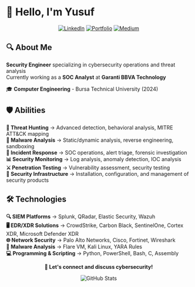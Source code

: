 # 👋 Hello, I'm Yusuf

<div align="center">
  
[![LinkedIn](https://img.shields.io/badge/LinkedIn-0077B5?style=for-the-badge&logo=linkedin&logoColor=white)](https://www.linkedin.com/in/yusufarbc/)
[![Portfolio](https://img.shields.io/badge/Portfolio-FF5722?style=for-the-badge&logo=web&logoColor=white)](https://yusufarbc.github.io/yusufarbc/)
[![Medium](https://img.shields.io/badge/Medium-12100E?style=for-the-badge&logo=medium&logoColor=white)](https://medium.com/@yusufarbc)

</div>

## 🔍 About Me

**Security Engineer** specializing in cybersecurity operations and threat analysis  
Currently working as a **SOC Analyst** at **Garanti BBVA Technology**

🎓 **Computer Engineering** - Bursa Technical University (2024)

## 🛡️ Abilities

**🔎 Threat Hunting** → Advanced detection, behavioral analysis, MITRE ATT&CK mapping  
**🦠 Malware Analysis** → Static/dynamic analysis, reverse engineering, sandboxing  
**🚨 Incident Response** → SOC operations, alert triage, forensic investigation  
**📊 Security Monitoring** → Log analysis, anomaly detection, IOC analysis  
**⚔️ Penetration Testing** → Vulnerability assessment, security testing  
**🔧 Security Infrastructure** → Installation, configuration, and management of security products

## 🛠️ Technologies

**🔍 SIEM Platforms** → Splunk, QRadar, Elastic Security, Wazuh  
**🖥️ EDR/XDR Solutions** → CrowdStrike, Carbon Black, SentinelOne, Cortex XDR, Microsoft Defender XDR  
**🌐 Network Security** → Palo Alto Networks, Cisco, Fortinet, Wireshark  
**🦠 Malware Analysis** → Flare VM, Kali Linux, YARA Rules  
**💻 Programming & Scripting** → Python, PowerShell, Bash, C, Assembly


<div align="center">

**💬 Let's connect and discuss cybersecurity!**

![GitHub Stats](https://github-readme-stats.vercel.app/api?username=yusufarbc&show_icons=true&theme=minimal&hide_border=true&count_private=true)

</div>
